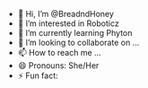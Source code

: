- 👋 Hi, I’m @BreadndHoney
- 👀 I’m interested in Roboticz
- 🌱 I’m currently learning Phyton
- 💞️ I’m looking to collaborate on ...
- 📫 How to reach me ...
- 😄 Pronouns: She/Her
- ⚡ Fun fact: 

<!---
BreadndHoney/BreadndHoney is a ✨ special ✨ repository because its `README.md` (this file) appears on your GitHub profile.
You can click the Preview link to take a look at your changes.
--->
